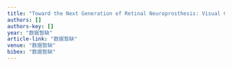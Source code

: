 ```yaml
---
title: "Toward the Next Generation of Retinal Neuroprosthesis: Visual Computation with Spikes"
authors: []
authors-key: []
year: "数据暂缺"
article-link: "数据暂缺"
venue: "数据暂缺"
bibex: "数据暂缺"
---
```

